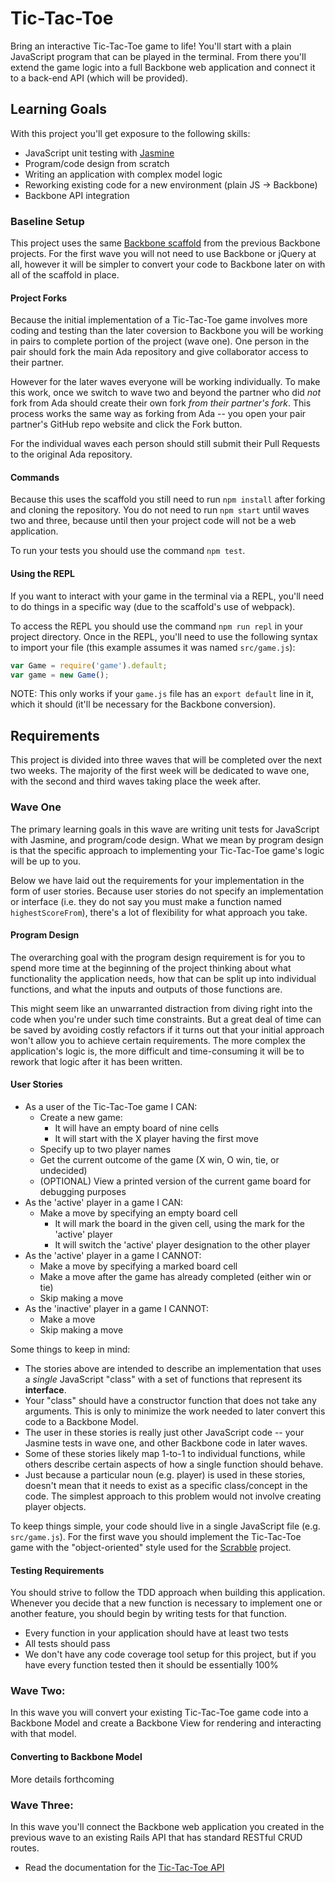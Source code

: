 # Tic-Tac-Toe
Bring an interactive Tic-Tac-Toe game to life! You'll start with a plain JavaScript program that can be played in the terminal. From there you'll extend the game logic into a full Backbone web application and connect it to a back-end API (which will be provided).

## Learning Goals
With this project you'll get exposure to the following skills:
- JavaScript unit testing with [Jasmine](https://jasmine.github.io/)
- Program/code design from scratch
- Writing an application with complex model logic
- Reworking existing code for a new environment (plain JS -> Backbone)
- Backbone API integration

### Baseline Setup
This project uses the same [Backbone scaffold](https://github.com/AdaGold/backbone-baseline) from the previous Backbone projects. For the first wave you will not need to use Backbone or jQuery at all, however it will be simpler to convert your code to Backbone later on with all of the scaffold in place.

#### Project Forks
Because the initial implementation of a Tic-Tac-Toe game involves more coding and testing than the later coversion to Backbone you will be working in pairs to complete portion of the project (wave one). One person in the pair should fork the main Ada repository and give collaborator access to their partner.

However for the later waves everyone will be working individually. To make this work, once we switch to wave two and beyond the partner who did _not_ fork from Ada should create their own fork _from their partner's fork_. This process works the same way as forking from Ada -- you open your pair partner's GitHub repo website and click the Fork button.

For the individual waves each person should still submit their Pull Requests to the original Ada repository.

#### Commands
Because this uses the scaffold you still need to run `npm install` after forking and cloning the repository. You do not need to run `npm start` until waves two and three, because until then your project code will not be a web application.

To run your tests you should use the command `npm test`.

#### Using the REPL
If you want to interact with your game in the terminal via a REPL, you'll need to do things in a specific way (due to the scaffold's use of webpack).

To access the REPL you should use the command `npm run repl` in your project directory. Once in the REPL, you'll need to use the following syntax to import your file (this example assumes it was named `src/game.js`):

```javascript
var Game = require('game').default;
var game = new Game();
```

NOTE: This only works if your `game.js` file has an `export default` line in it, which it should (it'll be necessary for the Backbone conversion).

## Requirements
This project is divided into three waves that will be completed over the next two weeks. The majority of the first week will be dedicated to wave one, with the second and third waves taking place the week after.

### Wave One
The primary learning goals in this wave are writing unit tests for JavaScript with Jasmine, and program/code design. What we mean by program design is that the specific approach to implementing your Tic-Tac-Toe game's logic will be up to you.

Below we have laid out the requirements for your implementation in the form of user stories. Because user stories do not specify an implementation or interface (i.e. they do not say you must make a function named `highestScoreFrom`), there's a lot of flexibility for what approach you take.

#### Program Design
The overarching goal with the program design requirement is for you to spend more time at the beginning of the project thinking about what functionality the application needs, how that can be split up into individual functions, and what the inputs and outputs of those functions are.

This might seem like an unwarranted distraction from diving right into the code when you're under such time constraints. But a great deal of time can be saved by avoiding costly refactors if it turns out that your initial approach won't allow you to achieve certain requirements. The more complex the application's logic is, the more difficult and time-consuming it will be to rework that logic after it has been written.

#### User Stories
- As a user of the Tic-Tac-Toe game I CAN:
  - Create a new game:
    - It will have an empty board of nine cells
    - It will start with the X player having the first move
  - Specify up to two player names
  - Get the current outcome of the game (X win, O win, tie, or undecided)
  - (OPTIONAL) View a printed version of the current game board for debugging purposes
- As the 'active' player in a game I CAN:
  - Make a move by specifying an empty board cell
    - It will mark the board in the given cell, using the mark for the 'active' player
    - It will switch the 'active' player designation to the other player
- As the 'active' player in a game I CANNOT:
  - Make a move by specifying a marked board cell
  - Make a move after the game has already completed (either win or tie)
  - Skip making a move
- As the 'inactive' player in a game I CANNOT:
  - Make a move
  - Skip making a move

Some things to keep in mind:
- The stories above are intended to describe an implementation that uses a _single_ JavaScript "class" with a set of functions that represent its **interface**.
- Your "class" should have a constructor function that does not take any arguments. This is only to minimize the work needed to later convert this code to a Backbone Model.
- The user in these stories is really just other JavaScript code -- your Jasmine tests in wave one, and other Backbone code in later waves.
- Some of these stories likely map 1-to-1 to individual functions, while others describe certain aspects of how a single function should behave.
- Just because a particular noun (e.g. player) is used in these stories, doesn't mean that it needs to exist as a specific class/concept in the code. The simplest approach to this problem would not involve creating player objects.

To keep things simple, your code should live in a single JavaScript file (e.g. `src/game.js`). For the first wave you should implement the Tic-Tac-Toe game with the "object-oriented" style used for the [Scrabble](https://github.com/AdaGold/js-scrabble) project.

#### Testing Requirements
You should strive to follow the TDD approach when building this application. Whenever you decide that a new function is necessary to implement one or another feature, you should begin by writing tests for that function.

- Every function in your application should have at least two tests
- All tests should pass
- We don't have any code coverage tool setup for this project, but if you have every function tested then it should be essentially 100%

### Wave Two:
In this wave you will convert your existing Tic-Tac-Toe game code into a Backbone Model and create a Backbone View for rendering and interacting with that model.

#### Converting to Backbone Model
More details forthcoming

### Wave Three:
In this wave you'll connect the Backbone web application you created in the previous wave to an existing Rails API that has standard RESTful CRUD routes.

- Read the documentation for the [Tic-Tac-Toe API](https://github.com/Ada-c6/tic-tac-toe-api)
